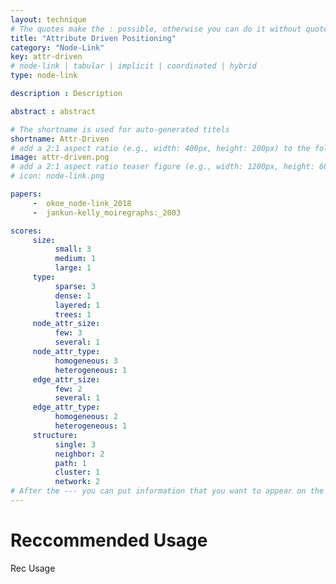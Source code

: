 ```yaml
---
layout: technique
# The quotes make the : possible, otherwise you can do it without quotes
title: "Attribute Driven Positioning"
category: "Node-Link"
key: attr-driven
# node-link | tabular | implicit | coordinated | hybrid 
type: node-link

description : Description

abstract : abstract

# The shortname is used for auto-generated titels
shortname: Attr-Driven
# add a 2:1 aspect ratio (e.g., width: 400px, height: 200px) to the folder /assets/images/papers/
image: attr-driven.png
# add a 2:1 aspect ratio teaser figure (e.g., width: 1200px, height: 600px) to the folder /assets/images/papers/
# icon: node-link.png

papers:
     -  okoe_node-link_2018
     -  jankun-kelly_moiregraphs:_2003

scores:
     size: 
          small: 3
          medium: 1
          large: 1
     type: 
          sparse: 3
          dense: 1
          layered: 1
          trees: 1
     node_attr_size: 
          few: 3
          several: 1
     node_attr_type: 
          homogeneous: 3
          heterogeneous: 1
     edge_attr_size: 
          few: 2
          several: 1
     edge_attr_type: 
          homogeneous: 2
          heterogeneous: 1
     structure: 
          single: 3
          neighbor: 2
          path: 1
          cluster: 1
          network: 2
# After the --- you can put information that you want to appear on the website using markdown formatting or HTML. A good example are acknowledgements, extra references, an erratum, etc.
---
```


# Reccommended Usage

Rec Usage


